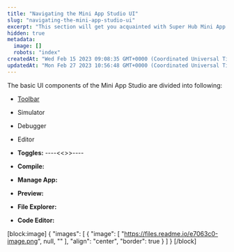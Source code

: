 ```yaml
---
title: "Navigating the Mini App Studio UI"
slug: "navigating-the-mini-app-studio-ui"
excerpt: "This section will get you acquainted with Super Hub Mini App Studio by covering the basic components of the user interface."
hidden: true
metadata: 
  image: []
  robots: "index"
createdAt: "Wed Feb 15 2023 09:08:35 GMT+0000 (Coordinated Universal Time)"
updatedAt: "Mon Feb 27 2023 10:56:48 GMT+0000 (Coordinated Universal Time)"
---
```

The basic UI components of the Mini App Studio are divided into following:

- [Toolbar](doc:toolbar)

- Simulator

- Debugger

- Editor

- **Toggles:** ----\<<<description to be added>>>----

- **Compile:** 

- **Manage App:** 

- **Preview:** 

- **File Explorer:**

- **Code Editor:** 

[block:image]
{
  "images": [
    {
      "image": [
        "https://files.readme.io/e7063c0-image.png",
        null,
        ""
      ],
      "align": "center",
      "border": true
    }
  ]
}
[/block]

